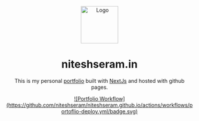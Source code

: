 <div align="center">
  <img alt="Logo" src="https://raw.githubusercontent.com/niteshseram/niteshseram.github.io/main/public/images/logo.svg" width="100" />
</div>
<h1 align="center">
  niteshseram.in
</h1>
<p align="center">
  This is my personal <a href="https://brittanychiang.com" target="_blank">portfolio</a> built with <a href="https://nextjs.org/" target="_blank">NextJs</a> and hosted with github pages.
</p>
<p align="center">
  <a href="https://github.com/niteshseram/niteshseram.github.io/actions/workflows/portoflio-deploy.yml" target="_blank">
    ![Portfolio Workflow](https://github.com/niteshseram/niteshseram.github.io/actions/workflows/portoflio-deploy.yml/badge.svg)
  </a>
</p>
